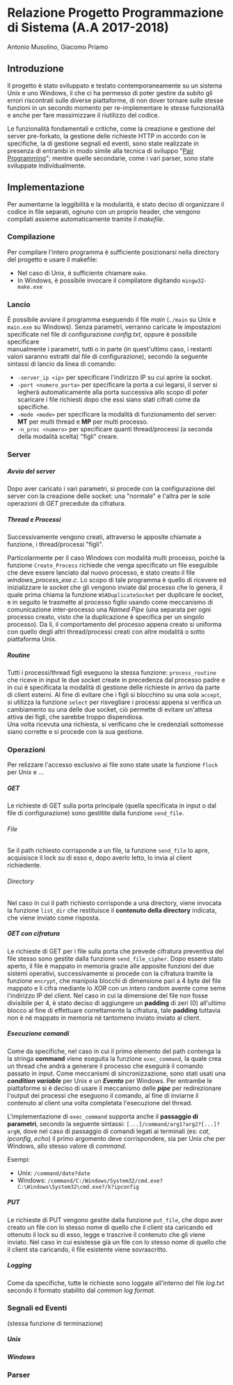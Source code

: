 # Relazione Progetto Programmazione di Sistema (A.A 2017-2018)
Antonio Musolino, Giacomo Priamo

## Introduzione
Il progetto è stato sviluppato e testato contemporaneamente su un sistema Unix e uno Windows, il che ci ha permesso di 
poter gestire da subito gli errori riscontrati sulle diverse piattaforme, di non dover tornare 
sulle stesse funzioni in un secondo momento per re-implementare le stesse funzionalità 
e anche per fare massimizzare il riutilizzo del codice.

Le funzionalità fondamentali e critiche, come la creazione e gestione del server pre-forkato, la gestione delle 
richieste HTTP in accordo con le specifiche, la di gestione segnali ed eventi, sono state realizzate in presenza di 
entrambi in modo  simile alla tecnica di sviluppo "[Pair Programming](https://en.wikipedia.org/wiki/Pair_programming)"; 
mentre quelle secondarie, come i vari parser, sono state sviluppate individualmente.  

## Implementazione
Per aumentarne la leggibilità e la modularità, è stato deciso di organizzare il codice in file separati, 
ognuno con un proprio header, che vengono compilati assieme automaticamente tramite il _makefile_.

### Compilazione
Per compilare l'intero programma è sufficiente posizionarsi nella directory del progetto e usare il makefile:

- Nel caso di Unix, è sufficiente chiamare `make`.
- In Windows, è possibile invocare il compilatore digitando `mingw32-make.exe` 

### Lancio
È possibile avviare il programma eseguendo il file _main_ (`./main` su Unix e `main.exe` su Windows). Senza parametri,
verranno caricate le impostazioni specificate nel file di configurazione _config.txt_, oppure è possibile specificare  
manualmente i parametri, tutti o in parte (in quest'ultimo caso, i restanti valori saranno estratti dal file di 
configurazione), secondo la seguente sintassi di lancio  da linea di comando:
- `-server_ip <ip>` per specificare l'indirizzo IP su cui aprire la socket.
- `-port <numero_porta>` per specificare la porta a cui legarsi, il server si legherà automaticamente alla porta 
successiva allo scopo di poter scaricare i file richiesti dopo che essi siano stati cifrati come da specifiche.
- `-mode <mode>` per specificare la modalità di funzionamento del server: **MT** per multi thread e **MP** per
multi processo.
- `-n_proc <numero>` per specificare quanti thread/processi (a seconda della modalità scelta) "figli" creare.
### Server
##### Avvio del server
Dopo aver caricato i vari parametri, si procede con la configurazione del server con la creazione delle socket: 
una "normale" e l'altra per le sole operazioni di _GET_ precedute da cifratura.
##### Thread e Processi
Successivamente vengono creati, attraverso le apposite chiamate a funzione, i thread/processi "figli". 

Particolarmente per il caso Windows con modalità multi processo, poiché la funzione `Create_Process` richiede che venga 
specificato un file eseguibile che deve essere lanciato dal nuovo processo, è stato creato il file 
_windows_process_exe.c_. Lo scopo di tale programma è quello di ricevere ed inizializzare le socket che gli vengono 
inviate dal processo che lo genera, il quale prima chiama la funzione `WSADuplicateSocket` per duplicare le socket, e
in seguito le trasmette al processo figlio usando come meccanismo di comunicazione inter-processo una _Named Pipe_
(una separata per ogni processo creato, visto che la duplicazione è specifica per un singolo processo). Da lì, il 
comportamento del processo appena creato si uniforma con quello degli altri thread/processi creati con altre
modalità o sotto piattaforma Unix.    
##### Routine 
Tutti i processi/thread figli eseguono la stessa funzione: `process_routine` che riceve in input le due socket create in
precedenza dal processo padre e in cui è specificata la modalità di gestione delle richieste in arrivo da
parte di client esterni. Al fine di evitare che i figli si blocchino su una sola `accept`, 
si utilizza la funzione `select` per risvegliare i processi appena si verifica un cambiamento su una delle due socket, 
ciò permette di evitare un'attesa attiva dei figli, che sarebbe troppo dispendiosa.  
Una volta ricevuta una richiesta, si verificano che le credenziali sottomesse siano corrette e si procede con la sua
gestione.
### Operazioni
Per relizzare l'accesso esclusivo ai file sono state usate la funzione `flock` per Unix e ...
##### GET
Le richieste di GET sulla porta principale (quella specificata in input o dal file di configurazione) sono gestitite 
dalla funzione `send_file`.
###### File
Se il path richiesto corrisponde a un file, la funzione `send_file` lo apre, acquisisce il lock su di esso e, dopo 
averlo letto, lo invia al client richiedente.
###### Directory
Nel caso in cui il path richiesto corrisponde a una directory, viene invocata la funzione `list_dir` che restituisce il 
**contenuto della directory** indicata, che viene inviato come risposta.
##### GET con cifratura
Le richieste di GET per i file sulla porta che prevede cifratura preventiva del file stesso sono gestite dalla funzione
`send_file_cipher`. Dopo essere stato aperto, il file è mappato in memoria grazie alle apposite funzioni dei due sistemi
operativi, successivamente si procede con la cifratura tramite la funzione `encrypt`, che manipola blocchi di dimensione 
pari a 4 byte del file mappato  e li cifra mediante lo _XOR_ con un intero random avente come seme l'indirizzo IP del 
client. 
Nel caso in cui la dimensione del file non fosse divisibile per 4, è stato deciso di aggiungere un **padding** di zeri 
(0) all'ultimo blocco al fine di effettuare correttamente la cifratura, tale **padding** tuttavia non è né mappato in 
memoria né tantomeno inviato inviato al client. 
##### Esecuzione comandi
Come da specifiche, nel caso in cui il primo elemento del path contenga la la stringa **command** viene eseguita la 
funzione `exec_command`, la quale crea un thread che andrà a generare il processo che eseguirà il comando passato in 
input. Come meccanismi di sincronizzazione, sono stati usati una **_condition variable_** per Unix e un **_Evento_** per
Windows. Per entrambe le piattaforme si è deciso di usare il meccanismo delle **_pipe_** per redirezionare l'output dei
processi che eseguono il comando, al fine di inviarne il contenuto al client una volta completata l'esecuzione del 
thread.

L'implementazione di `exec_command` supporta anche il **passaggio di parametri**, secondo la seguente sintassi:
`[...]/command/arg1?arg2?[...]?argN`, dove nel caso di passaggio di comandi legati ai terminali 
(es: _cat_, _ipconfig_, _echo_) il primo argomento deve corrispondere, sia per Unix che per Windows, allo stesso valore
di _command_. 

Esempi:
- Unix: `/command/date?date` 
- Windows: `/command/C:/Windows/System32/cmd.exe?C:\Windows\System32\cmd.exe?/k?ipconfig` 

##### PUT
Le richieste di PUT vengono gestite dalla funzione `put_file`, che dopo aver creato un file con lo stesso nome di quello
che il client sta caricando ed ottenuto il lock su di esso, legge e trascrive il contenuto che gli viene inviato. Nel 
caso in cui esistesse già un file con lo stesso nome di quello che il client sta caricando, il file esistente viene 
sovrascritto.
##### Logging
Come da specifiche, tutte le richieste sono loggate all'interno del file _log.txt_ secondo il formato stabilito dal 
_common log format_.

### Segnali ed Eventi
(stessa funzione di terminazione)
##### Unix
##### Windows

### Parser
